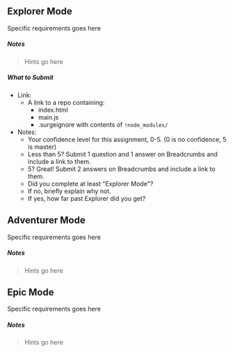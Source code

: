## Explorer Mode

Specific requirements goes here

##### Notes

  > Hints go here

##### What to Submit
* Link:
  * A link to a repo containing:
    * index.html
    * main.js
    * .surgeignore with contents of `!node_modules/`
* Notes:
  * Your confidence level for this assignment, 0-5. (0 is no confidence, 5 is master)
  * Less than 5? Submit 1 question and 1 answer on Breadcrumbs and include a link to them.
  * 5? Great! Submit 2 answers on Breadcrumbs and include a link to them.
  * Did you complete at least "Explorer Mode"?
  * If no, briefly explain why not.
  * If yes, how far past Explorer did you get?

## Adventurer Mode

Specific requirements goes here

##### Notes

> Hints go here

## Epic Mode

Specific requirements goes here

##### Notes

> Hints go here
